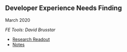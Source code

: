 ## Developer Experience Needs Finding
March 2020

*FE Tools: David Brusstar*

- [Research Readout](https://github.com/department-of-veterans-affairs/va.gov-team/tree/master/products/platform/research/developer-experience)
- [Notes](https://airtable.com/tblFsZSL1WQ6HZsYw/viwly0QeYx3cpFwQq?blocks=hide)
